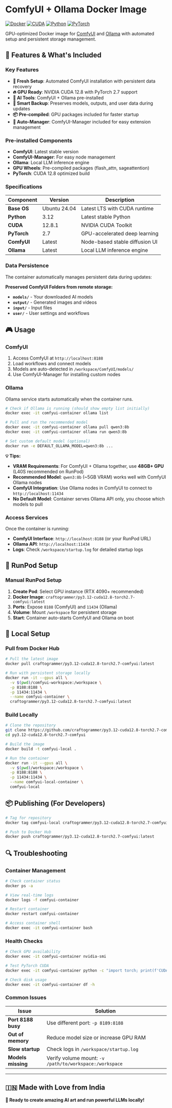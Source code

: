 # ComfyUI + Ollama Docker Image

[![Docker](https://img.shields.io/badge/Docker-Ready-blue.svg)](https://docker.com)
[![CUDA](https://img.shields.io/badge/CUDA-12.8-green.svg)](https://developer.nvidia.com/cuda-toolkit)
[![Python](https://img.shields.io/badge/Python-3.12-blue.svg)](https://python.org)
[![PyTorch](https://img.shields.io/badge/PyTorch-2.7-orange.svg)](https://pytorch.org)

GPU-optimized Docker image for [ComfyUI](https://github.com/comfyanonymous/ComfyUI) and [Ollama](https://ollama.com) with automated setup and persistent storage management.

## 🎯 Features & What's Included

### Key Features
- **🚀 Fresh Setup**: Automated ComfyUI installation with persistent data recovery
- **🔥 GPU Ready**: NVIDIA CUDA 12.8 with PyTorch 2.7 support
- **🧠 AI Tools**: ComfyUI + Ollama pre-installed
- **💾 Smart Backup**: Preserves models, outputs, and user data during updates
- **📦 Pre-compiled**: GPU packages included for faster startup
- **🔧 Auto-Manager**: ComfyUI-Manager included for easy extension management

### Pre-installed Components
- **ComfyUI**: Latest stable version
- **ComfyUI-Manager**: For easy node management
- **Ollama**: Local LLM inference engine
- **GPU Wheels**: Pre-compiled packages (flash_attn, sageattention)
- **PyTorch**: CUDA 12.8 optimized build

### Specifications
| Component | Version | Description |
|-----------|---------|-------------|
| **Base OS** | Ubuntu 24.04 | Latest LTS with CUDA runtime |
| **Python** | 3.12 | Latest stable Python |
| **CUDA** | 12.8.1 | NVIDIA CUDA Toolkit |
| **PyTorch** | 2.7 | GPU-accelerated deep learning |
| **ComfyUI** | Latest | Node-based stable diffusion UI |
| **Ollama** | Latest | Local LLM inference engine |

### Data Persistence
The container automatically manages persistent data during updates:

**Preserved ComfyUI Folders from remote storage:**
- **`models/`** - Your downloaded AI models
- **`output/`** - Generated images and videos
- **`input/`** - Input files
- **`user/`** - User settings and workflows

## 🎮 Usage

### ComfyUI
1. Access ComfyUI at `http://localhost:8188`
2. Load workflows and connect models
3. Models are auto-detected in `/workspace/ComfyUI/models/`
4. Use ComfyUI-Manager for installing custom nodes

### Ollama
Ollama service starts automatically when the container runs.

```bash
# Check if Ollama is running (should show empty list initially)
docker exec -it comfyui-container ollama list

# Pull and run the recommended model
docker exec -it comfyui-container ollama pull qwen3:8b
docker exec -it comfyui-container ollama run qwen3:8b

# Set custom default model (optional)
docker run -e DEFAULT_OLLAMA_MODEL=qwen3:8b ...
```

**💡 Tips:**
- **VRAM Requirements**: For ComfyUI + Ollama together, use **48GB+ GPU** (L40S recommended on RunPod)
- **Recommended Model**: `qwen3:8b` (~5GB VRAM) works well with ComfyUI Ollama nodes
- **ComfyUI Integration**: Use Ollama nodes in ComfyUI to connect to `http://localhost:11434`
- **No Default Model**: Container serves Ollama API only, you choose which models to pull

### Access Services
Once the container is running:

- **ComfyUI Interface**: `http://localhost:8188` (or your RunPod URL)
- **Ollama API**: `http://localhost:11434`
- **Logs**: Check `/workspace/startup.log` for detailed startup logs

## 🔧 RunPod Setup

### Manual RunPod Setup
1. **Create Pod**: Select GPU instance (RTX 4090+ recommended)
2. **Docker Image**: `craftogrammer/py3.12-cuda12.8-torch2.7-comfyui:latest`
3. **Ports**: Expose `8188` (ComfyUI) and `11434` (Ollama)
4. **Volume**: Mount `/workspace` for persistent storage
5. **Start**: Container auto-starts ComfyUI and Ollama on boot

## 🚀 Local Setup

### Pull from Docker Hub
```bash
# Pull the latest image
docker pull craftogrammer/py3.12-cuda12.8-torch2.7-comfyui:latest

# Run with persistent storage locally
docker run -it --gpus all \
  -v $(pwd)/comfyui-workspace:/workspace \
  -p 8188:8188 \
  -p 11434:11434 \
  --name comfyui-container \
  craftogrammer/py3.12-cuda12.8-torch2.7-comfyui:latest
```

### Build Locally
```bash
# Clone the repository
git clone https://github.com/craftogrammer/py3.12-cuda12.8-torch2.7-comfyui.git
cd py3.12-cuda12.8-torch2.7-comfyui

# Build the image
docker build -t comfyui-local .

# Run the container
docker run -it --gpus all \
  -v $(pwd)/workspace:/workspace \
  -p 8188:8188 \
  -p 11434:11434 \
  --name comfyui-local-container \
  comfyui-local
```

## 📦 Publishing (For Developers)

```bash
# Tag for repository
docker tag comfyui-local craftogrammer/py3.12-cuda12.8-torch2.7-comfyui:latest

# Push to Docker Hub
docker push craftogrammer/py3.12-cuda12.8-torch2.7-comfyui:latest
```

## 🔍 Troubleshooting

### Container Management
```bash
# Check container status
docker ps -a

# View real-time logs
docker logs -f comfyui-container

# Restart container
docker restart comfyui-container

# Access container shell
docker exec -it comfyui-container bash
```

### Health Checks
```bash
# Check GPU availability
docker exec -it comfyui-container nvidia-smi

# Test PyTorch CUDA
docker exec -it comfyui-container python -c "import torch; print(f'CUDA: {torch.cuda.is_available()}')"

# Check disk usage
docker exec -it comfyui-container df -h
```

### Common Issues

| Issue | Solution |
|-------|----------|
| **Port 8188 busy** | Use different port: `-p 8189:8188` |
| **Out of memory** | Reduce model size or increase GPU RAM |
| **Slow startup** | Check logs in `/workspace/startup.log` |
| **Models missing** | Verify volume mount: `-v /path/to/workspace:/workspace` |

---

## 🇮🇳 Made with Love from India

**🎉 Ready to create amazing AI art and run powerful LLMs locally!**
